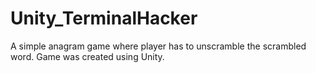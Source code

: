 # Unity_TerminalHacker

A simple anagram game where player has to unscramble the scrambled word. Game was created using Unity.
